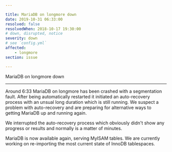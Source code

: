 ```yaml
---

title: MariaDB on longmore down
date: 2019-10-31 06:33:00
resolved: false
resolvedWhen: 2018-10-17 19:30:00
# down, disrupted, notice
severity: down
# see `config.yml`
affected:
    - longmore
section: issue

---
```


MariaDB on longmore down

---

Around 6:33 MariaDB on longmore has been crashed with a segmentation fault.
After being automatically restarted it initiated an auto-recovery process with an unsual long duration which is still running.
We suspect a problem with auto-recovery and are preparing for alternative ways to getting MariaDB up and running again.

We interrupted the auto-recovery process which obviously didn't show any progress or results and normally is a matter of minutes.

MariaDB is now available again, serving MyISAM tables. We are currently working on re-importing the most current state of InnoDB tablespaces.
